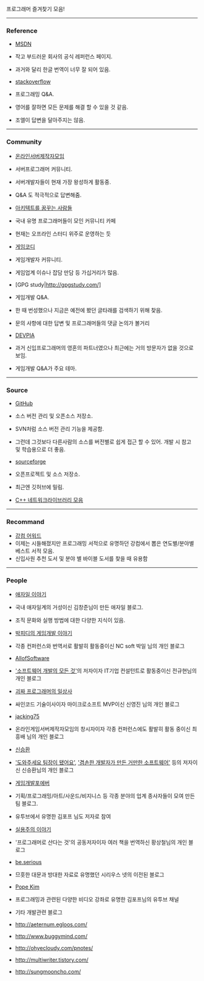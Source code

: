프로그래머 즐겨찾기 모음!

----
### Reference

* [MSDN](https://msdn.microsoft.com/ko-kr/library/ms123401.aspx)
 * 작고 부드러운 회사의 공식 레퍼런스 페이지.
 * 과거와 달리 한글 번역이 너무 잘 되어 있음.

* [stackoverflow](http://stackoverflow.com/)
 * 프로그래밍 Q&A.
 * 영어를 잘하면 모든 문제를 해결 할 수 있을 것 같음.
 * 조엘이 답변을 달아주지는 않음.

----
### Community

* [온라인서버제작자모임](http://cafe.naver.com/ongameserver)
 * 서버프로그래머 커뮤니티.
 * 서버개발자들이 현재 가장 왕성하게 활동중.
 * Q&A 도 적극적으로 답변해줌.

* [아키텍트를 꿈꾸는 사람들](http://cafe.naver.com/architect1)
 * 국내 유명 프로그래머들이 모인 커뮤니티 카페
 * 현재는 오프라인 스터디 위주로 운영하는 듯

* [게임코디](http://www.gamecodi.com)
 * 게임개발자 커뮤니티.
 * 게임업계 이슈나 잡담 만담 등 가십거리가 많음.

* [GPG study|http://gpgstudy.com/]
 * 게임개발 Q&A.
 * 한 때 번성했으나 지금은 예전에 봤던 글타래를 검색하기 위해 찾음.
 * 문의 사항에 대한 답변 및 프로그래머들의 댓글 논의가 볼거리

* [DEVPIA](http://www.devpia.com/)
 * 과거 신입프로그래머의 영혼의 파트너였으나 최근에는 거의 방문자가 없을 것으로 보임.
 * 게임개발 Q&A가 주요 테마.

----
### Source

* [GitHub](https://github.com/)
 * 소스 버전 관리 및 오픈소스 저장소.
 * SVN처럼 소스 버전 관리 기능을 제공함.
 * 그런데 그것보다 다른사람의 소스를 버전별로 쉽게 접근 할 수 있어. 개발 시 참고 및 학습용으로 더 좋음.

* [sourceforge](http://sourceforge.net/)
 * 오픈프로젝트 및 소스 저장소.
 * 최근엔 깃허브에 밀림.

* [C++ 네트워크라이브러리 모음](http://stackoverflow.com/questions/118945/best-c-c-network-library)

----
### Recommand

* [강컴 어워드](http://www.kangcom.com/codi/?topId=6)
 * 이제는 시들해졌지만 프로그래밍 서적으로 유명하던 강컴에서 뽑은 연도별/분야별 베스트 서적 모음.
 * 신입사원 추천 도서 및 분야 별 바이블 도서를 찾을 때 유용함

----
### People

* [애자일 이야기](http://agile.egloos.com/)
 * 국내 애자일계의 거성이신 김창준님이 만든 애자일 블로그.
 * 조직 문화와 실행 방법에 대한 다양한 지식이 있음.

* [박피디의 게임개발 이야기](http://parkpd.egloos.com/)
 * 각종 컨퍼런스와 번역서로 활발히 활동중이신 NC soft 박일 님의 개인 블로그

* [AllofSoftware](http://www.allofsoftware.net/)
 * ['소프트웨어 개발의 모든 것'](http://www.allofsoftware.net/2008/10/all-of-software-project.html)의 저자이자 IT기업 컨설턴트로 활동중이신 전규현님의 개인 블로그

* [괴짜 프로그래머의 일상사](http://www.jiniya.net/wp/)
 * 싸인코드 기술이사이자 마이크로소프트 MVP이신 신영진 님의 개인 블로그

* [jacking75](http://jacking.tistory.com/)
 * 온라인게임서버제작자모임의 창시자이자 각종 컨퍼런스에도 활발히 활동 중이신 최흥배 님의 개인 블로그

* [신승환](http://www.talk-with-hani.com)
 * ['도와주세요 팀장이 됐어요'](http://www.talk-with-hani.com/archives/842), ['겸손한 개발자가 만든 거만한 소프트웨어'](http://www.talk-with-hani.com/archives/970) 등의 저자이신 신승환님의 개인 블로그

* [게임개발포에버](http://gamedevforever.com/)
 * 기획/프로그래밍/아트/사운드/비지니스 등 각종 분야의 업계 종사자들이 모여 만든 팀 블로그.
 * 유투브에서 유명한 김포프 님도 저자로 참여

* [실용주의 이야기](http://pragmaticstory.tistory.com/)
 * '프로그래머로 산다는 것'의 공동저자이자 여러 책을 번역하신 황상철님의 개인 블로그

* [be.serious](http://serious-code.net/doku/doku.php?id=start)
 * 므흣한 대문과 방대한 자료로 유명했던 시리우스 넷의 이전된 블로그

* [Pope Kim](https://www.youtube.com/user/KimPopeTV?annotation_id=channel%3A51adec2f-0-249e-9b33-f46d043c7c8e&feature=iv&src_vid=a9zPoKNx3rQ)
 * 프로그래밍과 관련된 다양한 비디오 강좌로 유명한 김포프님의 유투브 채널

* 기타 개발관련 블로그
 * http://aeternum.egloos.com/
 * http://www.buggymind.com/
 * http://ohyecloudy.com/pnotes/
 * http://multiwriter.tistory.com/
 * http://sungmooncho.com/
